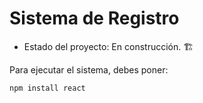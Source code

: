 <h1> Sistema de Registro </h1>

- Estado del proyecto: En construcción. 🏗️

Para ejecutar el sistema, debes poner:

```npm install react```

